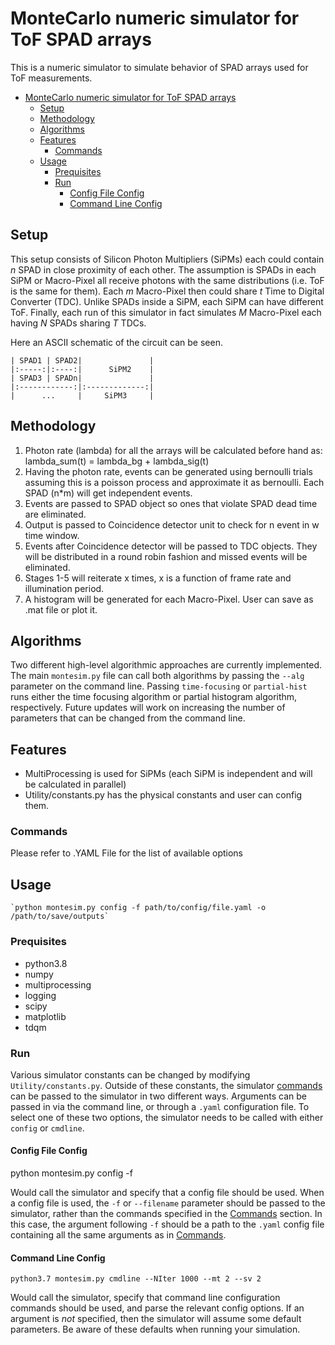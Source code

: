 # MonteCarlo numeric simulator for ToF SPAD arrays
This is a numeric simulator to simulate behavior of SPAD arrays used for ToF measurements. 

- [MonteCarlo numeric simulator for ToF SPAD arrays](#montecarlo-numeric-simulator-for-tof-spad-arrays)
  - [Setup](#setup)
  - [Methodology](#methodology)
  - [Algorithms](#algorithms)
  - [Features](#features)
    - [Commands](#commands)
  - [Usage](#usage)
    - [Prequisites](#prequisites)
    - [Run](#run)
      - [Config File Config](#config-file-config)
      - [Command Line Config](#command-line-config)



## Setup
This setup consists of Silicon Photon Multipliers (SiPMs) each could contain $n$ SPAD in close proximity of each other. The assumption is SPADs in each SiPM or Macro-Pixel all receive photons with the same distributions (i.e. ToF is the same for them). Each $m$ Macro-Pixel then could share $t$ Time to Digital Converter (TDC). Unlike SPADs inside a SiPM, each SiPM can have different ToF. Finally, each run of this simulator in fact simulates $M$ Macro-Pixel each having $N$ SPADs sharing $T$ TDCs. 

Here an ASCII schematic of the circuit can be seen.

    | SPAD1 | SPAD2|               |
    |:-----:|:----:|      SiPM2    |
    | SPAD3 | SPADn|               |
    |:------------:|:-------------:|
    |      ...     |     SiPM3     |

## Methodology
1. Photon rate (lambda) for all the arrays will be calculated before hand as: lambda_sum(t) = lambda_bg + lambda_sig(t)
2. Having the photon rate, events can be generated using bernoulli trials assuming this is a poisson process and approximate it as bernoulli. Each SPAD (n*m) will get independent events.
3. Events are passed to SPAD object so ones that violate SPAD dead time are eliminated.
4. Output is passed to Coincidence detector unit to check for n event in w time window.
5. Events after Coincidence detector will be passed to TDC objects. They will be distributed in a round robin fashion and missed events will be eliminated.
6. Stages 1-5 will reiterate x times, x is a function of frame rate and illumination period. 
7. A histogram will be generated for each Macro-Pixel. User can save as .mat file or plot it.

## Algorithms
Two different high-level algorithmic approaches are currently implemented. The main `montesim.py` file can call both algorithms by passing the `--alg` parameter on the command line. Passing `time-focusing` or `partial-hist` runs either the time focusing algorithm or partial histogram algorithm, respectively. Future updates will work on increasing the number of parameters that can be changed from the command line.

## Features
- MultiProcessing is used for SiPMs (each SiPM is independent and will be calculated in parallel)
- Utility/constants.py has the physical constants and user can config them.
### Commands
   Please refer to .YAML File for the list of available options
## Usage
    `python montesim.py config -f path/to/config/file.yaml -o /path/to/save/outputs`
### Prequisites 
- python3.8
- numpy
- multiprocessing
- logging 
- scipy 
- matplotlib
- tdqm
### Run

Various simulator constants can be changed by modifying `Utility/constants.py`. Outside of these constants, the simulator [commands](#commands) can be passed to the simulator in two different ways. Arguments can be passed in via the command line, or through a `.yaml` configuration file. To select one of these two options, the simulator needs to be called with either `config` or `cmdline`. 

#### Config File Config

 python montesim.py config -f <filename>
 
 Would call the simulator and specify that a config file should be used. When a config file is used, the `-f` or `--filename` parameter should be passed to the simulator, rather than the commands specified in the [Commands](#commands) section. In this case, the argument following `-f` should be a path to the `.yaml` config file containing all the same arguments as in [Commands](#commands). 

#### Command Line Config

`python3.7 montesim.py cmdline --NIter 1000 --mt 2 --sv 2`

Would call the simulator, specify that command line configuration commands should be used, and parse the relevant config options. If an argument is *not* specified, then the simulator will assume some default parameters. Be aware of these defaults when running your simulation. 
    
